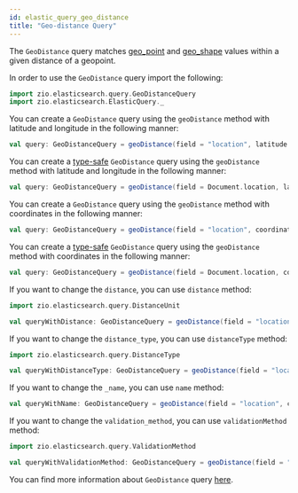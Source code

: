 ```yaml
---
id: elastic_query_geo_distance
title: "Geo-distance Query"
---
```


The `GeoDistance` query matches [geo_point](https://www.elastic.co/guide/en/elasticsearch/reference/7.17/geo-point.html) and [geo_shape](https://www.elastic.co/guide/en/elasticsearch/reference/7.17/geo-shape.html) values within a given distance of a geopoint.

In order to use the `GeoDistance` query import the following:
```scala
import zio.elasticsearch.query.GeoDistanceQuery
import zio.elasticsearch.ElasticQuery._
```

You can create a `GeoDistance` query using the `geoDistance` method with latitude and longitude in the following manner:
```scala
val query: GeoDistanceQuery = geoDistance(field = "location", latitude = 20.0, longitude = 20.0)
```

You can create a [type-safe](https://lambdaworks.github.io/zio-elasticsearch/overview/overview_zio_prelude_schema) `GeoDistance` query using the `geoDistance` method with latitude and longitude in the following manner:
```scala
val query: GeoDistanceQuery = geoDistance(field = Document.location, latitude = 20.0, longitude = 20.0)
```

You can create a `GeoDistance` query using the `geoDistance` method with coordinates in the following manner:
```scala
val query: GeoDistanceQuery = geoDistance(field = "location", coordinates = "40,31")
```

You can create a [type-safe](https://lambdaworks.github.io/zio-elasticsearch/overview/overview_zio_prelude_schema) `GeoDistance` query using the `geoDistance` method with coordinates in the following manner:
```scala
val query: GeoDistanceQuery = geoDistance(field = Document.location, coordinates = "40,31")
```

If you want to change the `distance`, you can use `distance` method:
```scala
import zio.elasticsearch.query.DistanceUnit

val queryWithDistance: GeoDistanceQuery = geoDistance(field = "location", coordinates = "40,31").distance(value = 20.0, unit = DistanceUnit.Kilometers)
```

If you want to change the `distance_type`, you can use `distanceType` method:
```scala
import zio.elasticsearch.query.DistanceType

val queryWithDistanceType: GeoDistanceQuery = geoDistance(field = "location", coordinates = "40,31").distanceType(value = DistanceType.Plane)
```

If you want to change the `_name`, you can use `name` method:
```scala
val queryWithName: GeoDistanceQuery = geoDistance(field = "location", coordinates = "40,31").name("name")
```

If you want to change the `validation_method`, you can use `validationMethod` method:
```scala
import zio.elasticsearch.query.ValidationMethod

val queryWithValidationMethod: GeoDistanceQuery = geoDistance(field = "location", coordinates = "40,31").validationMethod(value = ValidationMethod.IgnoreMalformed)
```

You can find more information about `GeoDistance` query [here](https://www.elastic.co/guide/en/elasticsearch/reference/7.17/query-dsl-geo-distance-query.html#query-dsl-geo-distance-query).
